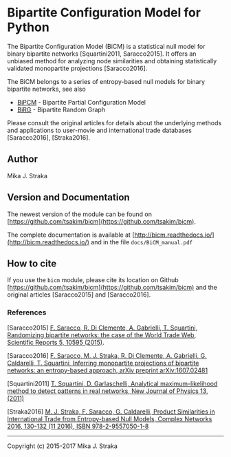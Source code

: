 # Bipartite Configuration Model for Python

The Bipartite Configuration Model (BiCM) is a statistical null model for binary
bipartite networks \[Squartini2011, Saracco2015\]. It offers an unbiased method
for analyzing node similarities and obtaining statistically validated
monopartite projections \[Saracco2016\].

The BiCM belongs to a series of entropy-based null models for binary bipartite
networks, see also

* [BiPCM](https://github.com/tsakim/bipcm) - Bipartite Partial Configuration Model
* [BiRG](https://github.com/tsakim/birg) - Bipartite Random Graph

Please consult the original articles for details about the underlying methods
and applications to user-movie and international trade databases
\[Saracco2016\], \[Straka2016\].

## Author

Mika J. Straka

## Version and Documentation

The newest version of the module can be found on
[https://github.com/tsakim/bicm](https://github.com/tsakim/bicm).

The complete documentation is available at
[http://bicm.readthedocs.io/](http://bicm.readthedocs.io/) and in the file
`docs/BiCM_manual.pdf`

## How to cite

If you use the `bicm` module, please cite its location on Github
[https://github.com/tsakim/bicm](https://github.com/tsakim/bicm) and the
original articles \[Saracco2015\] and \[Saracco2016\]. 

### References

\[Saracco2015\] [F. Saracco, R. Di Clemente, A. Gabrielli, T. Squartini, Randomizing bipartite networks: the case of the World Trade Web, Scientific Reports 5, 10595 (2015)](http://www.nature.com/articles/srep10595).

\[Saracco2016\] [F. Saracco, M. J. Straka, R. Di Clemente, A. Gabrielli, G. Caldarelli, T. Squartini, Inferring monopartite projections of bipartite networks: an entropy-based approach, arXiv preprint arXiv:1607.02481](https://arxiv.org/abs/1607.02481)

\[Squartini2011\] [T. Squartini, D. Garlaschelli, Analytical maximum-likelihood method to detect patterns in real networks, New Journal of Physics 13, (2011)](http://iopscience.iop.org/article/10.1088/1367-2630/13/8/083001)

\[Straka2016\] [M. J. Straka, F. Saracco, G. Caldarelli, Product Similarities in International Trade from Entropy-based Null Models, Complex Networks 2016, 130-132 (11 2016), ISBN 978-2-9557050-1-8](http://www.complexnetworks.org/BookOfAbstractCNA16.pdf)

---
Copyright (c) 2015-2017 Mika J. Straka 
